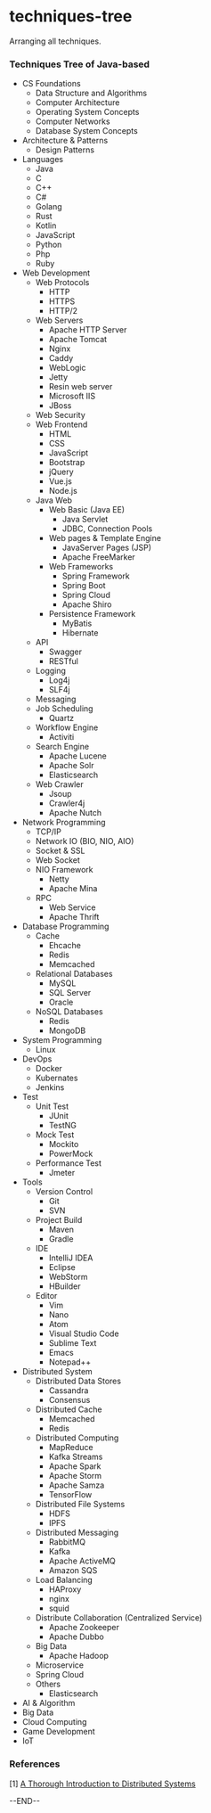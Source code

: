 # techniques-tree
Arranging all techniques.

### Techniques Tree of Java-based

- CS Foundations
  - Data Structure and Algorithms
  - Computer Architecture
  - Operating System Concepts
  - Computer Networks
  - Database System Concepts
- Architecture & Patterns
  - Design Patterns
- Languages 
  - Java
  - C
  - C++
  - C#
  - Golang
  - Rust
  - Kotlin
  - JavaScript
  - Python
  - Php
  - Ruby
- Web Development
  - Web Protocols
    - HTTP
    - HTTPS
    - HTTP/2
  - Web Servers
    - Apache HTTP Server
    - Apache Tomcat
    - Nginx
    - Caddy
    - WebLogic
    - Jetty
    - Resin web server
    - Microsoft IIS
    - JBoss
  - Web Security
  - Web Frontend
    - HTML
    - CSS
    - JavaScript
    - Bootstrap
    - jQuery
    - Vue.js
    - Node.js
  - Java Web
    - Web Basic (Java EE)
      - Java Servlet
      - JDBC, Connection Pools
    - Web pages  & Template Engine
      - JavaServer Pages (JSP)
      - Apache FreeMarker
    - Web Frameworks
      - Spring Framework
      - Spring Boot
      - Spring Cloud
      - Apache Shiro
    - Persistence Framework 
      - MyBatis
      - Hibernate
  - API
    - Swagger
    - RESTful
  - Logging
    - Log4j
    - SLF4j
  - Messaging
  - Job Scheduling
    - Quartz
  - Workflow Engine
    - Activiti
  - Search Engine
    - Apache Lucene
    - Apache Solr
    - Elasticsearch
  - Web Crawler
    - Jsoup
    - Crawler4j
    - Apache Nutch
- Network Programming
  - TCP/IP
  - Network IO (BIO, NIO, AIO) 
  - Socket & SSL
  - Web Socket
  - NIO Framework
    - Netty
    - Apache Mina
  - RPC
    - Web Service
    - Apache Thrift
- Database Programming
  - Cache
    - Ehcache
    - Redis
    - Memcached
  - Relational Databases
    - MySQL
    - SQL Server
    - Oracle
  - NoSQL Databases
    - Redis
    - MongoDB
- System Programming
  - Linux
- DevOps
  - Docker
  - Kubernates
  - Jenkins
- Test
  - Unit Test
    - JUnit
    - TestNG
  - Mock Test
    - Mockito
    - PowerMock
  - Performance Test
    - Jmeter
- Tools
  - Version Control
    - Git
    - SVN
  - Project Build
    - Maven
    - Gradle
  - IDE
    - IntelliJ IDEA
    - Eclipse
    - WebStorm
    - HBuilder
  - Editor
    - Vim
    - Nano
    - Atom
    - Visual Studio Code
    - Sublime Text
    - Emacs
    - Notepad++
- Distributed System
  - Distributed Data Stores
    - Cassandra
    - Consensus
  - Distributed Cache
    - Memcached
    - Redis
  - Distributed Computing
    - MapReduce
    - Kafka Streams
    - Apache Spark
    - Apache Storm
    - Apache Samza
    - TensorFlow
  - Distributed File Systems
    - HDFS
    - IPFS
  - Distributed Messaging
    - RabbitMQ 
    - Kafka
    - Apache ActiveMQ
    - Amazon SQS
  - Load Balancing
    - HAProxy
    - nginx
    - squid 
  - Distribute Collaboration (Centralized Service)
    - Apache Zookeeper
    - Apache Dubbo
  - Big Data
    - Apache Hadoop
  - Microservice
  - Spring Cloud
  - Others
    - Elasticsearch
- AI & Algorithm
- Big Data
- Cloud Computing
- Game Development
- IoT



### References

[1] [A Thorough Introduction to Distributed Systems](https://www.freecodecamp.org/news/a-thorough-introduction-to-distributed-systems-3b91562c9b3c/)



--END--



